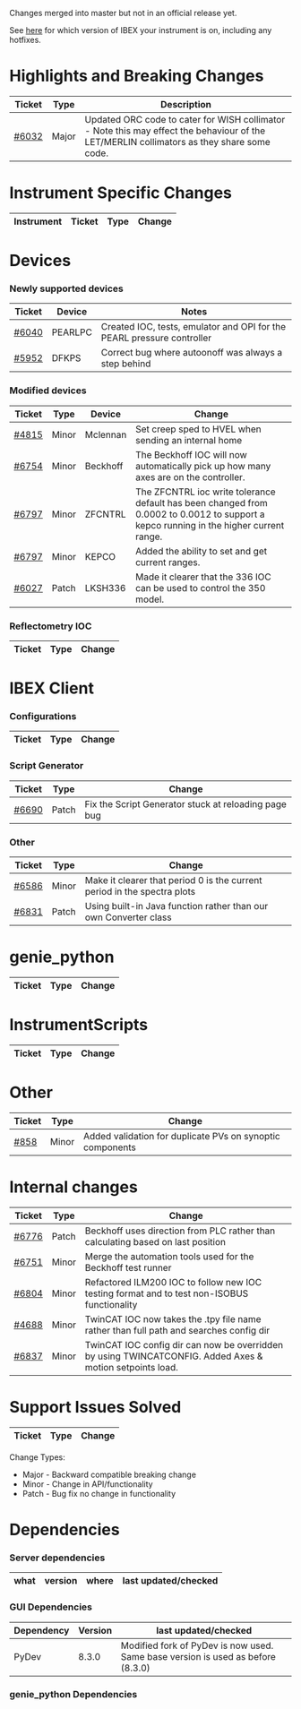 Changes merged into master but not in an official release yet.

See [here](https://github.com/ISISComputingGroup/IBEX/wiki#instrument-information--hotfixes) for which version of IBEX your instrument is on, including any hotfixes.

# Highlights and Breaking Changes

| Ticket | Type | Description |
| ------ | ---- | ----------- |
| [#6032](https://github.com/ISISComputingGroup/IBEX/issues/6032) | Major | Updated ORC code to cater for WISH collimator - Note this may effect the behaviour of the LET/MERLIN collimators as they share some code. |


# Instrument Specific Changes

| Instrument| Ticket | Type  | Change |
| --------- | ------ | ------| ------------- |

# Devices

### Newly supported devices

| Ticket | Device | Notes|
| ------ | ------ | -----|
|[#6040](https://github.com/ISISComputingGroup/IBEX/issues/6040)|PEARLPC|Created IOC, tests, emulator and OPI for the PEARL pressure controller|
|[#5952](https://github.com/ISISComputingGroup/IBEX/issues/5952)|DFKPS|Correct bug where autoonoff was always a step behind|


### Modified devices

| Ticket | Type | Device | Change |
| ------ | --- |------| ------------- |
| [#4815](https://github.com/ISISComputingGroup/IBEX/issues/4815) | Minor | Mclennan | Set creep sped to HVEL when sending an internal home |
| [#6754](https://github.com/ISISComputingGroup/IBEX/issues/6754) | Minor | Beckhoff| The Beckhoff IOC will now automatically pick up how many axes are on the controller. |
| [#6797](https://github.com/ISISComputingGroup/IBEX/issues/6797) | Minor | ZFCNTRL | The ZFCNTRL ioc write tolerance default has been changed from 0.0002 to 0.0012 to support a kepco running in the higher current range. |
| [#6797](https://github.com/ISISComputingGroup/IBEX/issues/6797) | Minor | KEPCO | Added the ability to set and get current ranges. |
| [#6027](https://github.com/ISISComputingGroup/IBEX/issues/6027) | Patch | LKSH336 | Made it clearer that the 336 IOC can be used to control the 350 model. |


### Reflectometry IOC

| Ticket | Type | Change |
| ------ | --- | ------------- |

#  IBEX Client

### Configurations

| Ticket | Type  | Change |
| ------ | ----  | ------------- |

### Script Generator
| Ticket | Type  | Change |
| ------ | ---- | ----------- |
| [#6690](https://github.com/ISISComputingGroup/IBEX/issues/6690) | Patch | Fix the Script Generator stuck at reloading page bug |


### Other

| Ticket | Type  | Change |
| ------ | ----  | ------------- |
| [#6586](https://github.com/ISISComputingGroup/IBEX/issues/6586) | Minor | Make it clearer that period 0 is the current period in the spectra plots |
| [#6831](https://github.com/ISISComputingGroup/IBEX/issues/6831) | Patch | Using built-in Java function rather than our own Converter class  |

# genie_python

| Ticket | Type  | Change |
| ------ | ------| ------------- |


# InstrumentScripts

| Ticket | Type  | Change |
| ------ | ------| ------------- |

# Other

| Ticket | Type  | Change |
| ------ | ------| ------------- |
|[#858](https://github.com/ISISComputingGroup/IBEX/issues/858) | Minor | Added validation for duplicate PVs on synoptic components |

# Internal changes

| Ticket | Type  | Change |
| ------ | ------| ------------- |
|[#6776](https://github.com/ISISComputingGroup/IBEX/issues/6776) | Patch | Beckhoff uses direction from PLC rather than calculating based on last position |
|[#6751](https://github.com/ISISComputingGroup/IBEX/issues/6751) | Minor | Merge the automation tools used for the Beckhoff test runner |
|[#6804](https://github.com/ISISComputingGroup/IBEX/issues/6804) | Minor | Refactored ILM200 IOC to follow new IOC testing format and to test non-ISOBUS functionality |
|[#4688](https://github.com/ISISComputingGroup/IBEX/issues/4688) | Minor | TwinCAT IOC now takes the .tpy file name rather than full path and searches config dir |
|[#6837](https://github.com/ISISComputingGroup/IBEX/issues/6837) | Minor | TwinCAT IOC config dir can now be overridden by using TWINCATCONFIG. Added Axes & motion setpoints load. |


# Support Issues Solved

| Ticket | Type  | Change |
| ------ | ------| ------------- |


Change Types: 

* Major - Backward compatible breaking change
* Minor - Change in API/functionality
* Patch - Bug fix no change in functionality

# Dependencies

### Server dependencies

what | version | where | last updated/checked
---- | ------- | ----- | --------------------

### GUI Dependencies

Dependency | Version | last updated/checked
---- | ------- | --------------------
PyDev | 8.3.0 | Modified fork of PyDev is now used. Same base version is used as before (8.3.0)

### genie_python Dependencies
